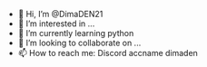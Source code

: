 - 👋 Hi, I’m @DimaDEN21
- 👀 I’m interested in ...
- 🌱 I’m currently learning python
- 💞️ I’m looking to collaborate on ...
- 📫 How to reach me: Discord accname dimaden

<!---
DimaDEN21/DimaDEN21 is a ✨ special ✨ repository because its `README.md` (this file) appears on your GitHub profile.
You can click the Preview link to take a look at your changes.
--->

